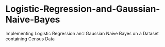 # Logistic-Regression-and-Gaussian-Naive-Bayes
Implementing Logistic Regression and Gaussian Naive Bayes on a Dataset containing Census Data
